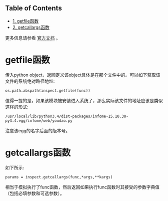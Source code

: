 <nav id="table-of-contents">
<h2>Table of Contents</h2>
<div id="text-table-of-contents">
<ul>
<li><a href="#orgheadline1">1. getfile函数</a></li>
<li><a href="#orgheadline2">2. getcallargs函数</a></li>
</ul>
</div>
</nav>

更多信息请参看 [官方文档](https://docs.python.org/3.4/library/inspect.html) 。

# getfile函数<a id="orgheadline1"></a>

传入python object，返回定义该object具体是在那个文件中的。可以如下获取该文件的系统绝对路径地址:

    os.path.abspath(inspect.getfile(func))

值得一提的是，如果该模块被安装进入系统了，那么实际该文件的地址应该是类似这样的形式:

    /usr/local/lib/python3.4/dist-packages/infome-15.10.30-py3.4.egg/infome/web/youdao.py

注意该egg的名字后面的版本号。

# getcallargs函数<a id="orgheadline2"></a>

如下所示:

    params = inspect.getcallargs(func,*args,**kargs)

相当于模拟执行了func函数，然后返回如果执行func函数时其接受的参数字典值（包括必填参数和可选参数）。